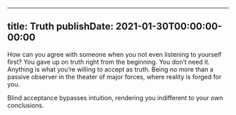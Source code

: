 
---
title: Truth
publishDate: 2021-01-30T00:00:00-00:00
---

 How can you agree with someone when you not even listening to yourself first? You gave up on truth right from the beginning. You don’t need it. Anything is what you’re willing to accept as truth. Being no more than a passive observer in the theater of major forces, where reality is forged for you.

 Blind acceptance bypasses intuition, rendering you indifferent to your own conclusions.
